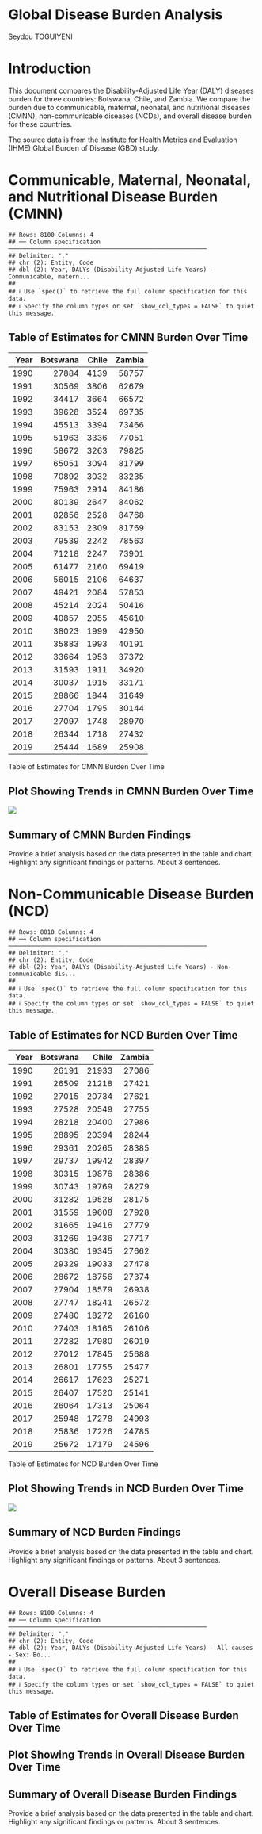 Global Disease Burden Analysis
================
Seydou TOGUIYENI

# Introduction

This document compares the Disability-Adjusted Life Year (DALY) diseases
burden for three countries: Botswana, Chile, and Zambia. We compare the
burden due to communicable, maternal, neonatal, and nutritional diseases
(CMNN), non-communicable diseases (NCDs), and overall disease burden for
these countries.

The source data is from the Institute for Health Metrics and Evaluation
(IHME) Global Burden of Disease (GBD) study.

# Communicable, Maternal, Neonatal, and Nutritional Disease Burden (CMNN)

    ## Rows: 8100 Columns: 4
    ## ── Column specification ────────────────────────────────────────────────────────
    ## Delimiter: ","
    ## chr (2): Entity, Code
    ## dbl (2): Year, DALYs (Disability-Adjusted Life Years) - Communicable, matern...
    ## 
    ## ℹ Use `spec()` to retrieve the full column specification for this data.
    ## ℹ Specify the column types or set `show_col_types = FALSE` to quiet this message.

## Table of Estimates for CMNN Burden Over Time

| Year | Botswana | Chile | Zambia |
|-----:|---------:|------:|-------:|
| 1990 |    27884 |  4139 |  58757 |
| 1991 |    30569 |  3806 |  62679 |
| 1992 |    34417 |  3664 |  66572 |
| 1993 |    39628 |  3524 |  69735 |
| 1994 |    45513 |  3394 |  73466 |
| 1995 |    51963 |  3336 |  77051 |
| 1996 |    58672 |  3263 |  79825 |
| 1997 |    65051 |  3094 |  81799 |
| 1998 |    70892 |  3032 |  83235 |
| 1999 |    75963 |  2914 |  84186 |
| 2000 |    80139 |  2647 |  84062 |
| 2001 |    82856 |  2528 |  84768 |
| 2002 |    83153 |  2309 |  81769 |
| 2003 |    79539 |  2242 |  78563 |
| 2004 |    71218 |  2247 |  73901 |
| 2005 |    61477 |  2160 |  69419 |
| 2006 |    56015 |  2106 |  64637 |
| 2007 |    49421 |  2084 |  57853 |
| 2008 |    45214 |  2024 |  50416 |
| 2009 |    40857 |  2055 |  45610 |
| 2010 |    38023 |  1999 |  42950 |
| 2011 |    35883 |  1993 |  40191 |
| 2012 |    33664 |  1953 |  37372 |
| 2013 |    31593 |  1911 |  34920 |
| 2014 |    30037 |  1915 |  33171 |
| 2015 |    28866 |  1844 |  31649 |
| 2016 |    27704 |  1795 |  30144 |
| 2017 |    27097 |  1748 |  28970 |
| 2018 |    26344 |  1718 |  27432 |
| 2019 |    25444 |  1689 |  25908 |

Table of Estimates for CMNN Burden Over Time

## Plot Showing Trends in CMNN Burden Over Time

![](burden_of_disease_report_files/figure-gfm/unnamed-chunk-9-1.png)<!-- -->

## Summary of CMNN Burden Findings

Provide a brief analysis based on the data presented in the table and
chart. Highlight any significant findings or patterns. About 3
sentences.

# Non-Communicable Disease Burden (NCD)

    ## Rows: 8010 Columns: 4
    ## ── Column specification ────────────────────────────────────────────────────────
    ## Delimiter: ","
    ## chr (2): Entity, Code
    ## dbl (2): Year, DALYs (Disability-Adjusted Life Years) - Non-communicable dis...
    ## 
    ## ℹ Use `spec()` to retrieve the full column specification for this data.
    ## ℹ Specify the column types or set `show_col_types = FALSE` to quiet this message.

## Table of Estimates for NCD Burden Over Time

| Year | Botswana | Chile | Zambia |
|-----:|---------:|------:|-------:|
| 1990 |    26191 | 21933 |  27086 |
| 1991 |    26509 | 21218 |  27421 |
| 1992 |    27015 | 20734 |  27621 |
| 1993 |    27528 | 20549 |  27755 |
| 1994 |    28218 | 20400 |  27986 |
| 1995 |    28895 | 20394 |  28244 |
| 1996 |    29361 | 20265 |  28385 |
| 1997 |    29737 | 19942 |  28397 |
| 1998 |    30315 | 19876 |  28386 |
| 1999 |    30743 | 19769 |  28279 |
| 2000 |    31282 | 19528 |  28175 |
| 2001 |    31559 | 19608 |  27928 |
| 2002 |    31665 | 19416 |  27779 |
| 2003 |    31269 | 19436 |  27717 |
| 2004 |    30380 | 19345 |  27662 |
| 2005 |    29329 | 19033 |  27478 |
| 2006 |    28672 | 18756 |  27374 |
| 2007 |    27904 | 18579 |  26938 |
| 2008 |    27747 | 18241 |  26572 |
| 2009 |    27480 | 18272 |  26160 |
| 2010 |    27403 | 18165 |  26106 |
| 2011 |    27282 | 17980 |  26019 |
| 2012 |    27012 | 17845 |  25688 |
| 2013 |    26801 | 17755 |  25477 |
| 2014 |    26617 | 17623 |  25271 |
| 2015 |    26407 | 17520 |  25141 |
| 2016 |    26064 | 17313 |  25064 |
| 2017 |    25948 | 17278 |  24993 |
| 2018 |    25836 | 17226 |  24785 |
| 2019 |    25672 | 17179 |  24596 |

Table of Estimates for NCD Burden Over Time

## Plot Showing Trends in NCD Burden Over Time

![](burden_of_disease_report_files/figure-gfm/unnamed-chunk-17-1.png)<!-- -->

## Summary of NCD Burden Findings

Provide a brief analysis based on the data presented in the table and
chart. Highlight any significant findings or patterns. About 3
sentences.

# Overall Disease Burden

    ## Rows: 8100 Columns: 4
    ## ── Column specification ────────────────────────────────────────────────────────
    ## Delimiter: ","
    ## chr (2): Entity, Code
    ## dbl (2): Year, DALYs (Disability-Adjusted Life Years) - All causes - Sex: Bo...
    ## 
    ## ℹ Use `spec()` to retrieve the full column specification for this data.
    ## ℹ Specify the column types or set `show_col_types = FALSE` to quiet this message.

## Table of Estimates for Overall Disease Burden Over Time

## Plot Showing Trends in Overall Disease Burden Over Time

## Summary of Overall Disease Burden Findings

Provide a brief analysis based on the data presented in the table and
chart. Highlight any significant findings or patterns. About 3
sentences.
